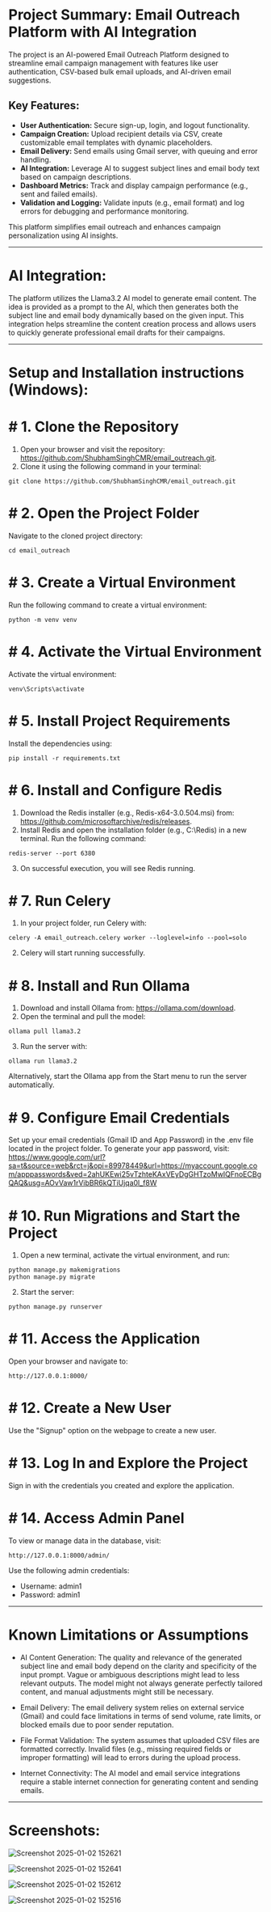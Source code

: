 # Project Summary: Email Outreach Platform with AI Integration
The project is an AI-powered Email Outreach Platform designed to streamline email campaign management with features like user authentication, CSV-based bulk email uploads, and AI-driven email suggestions.

## Key Features:
- **User Authentication:** Secure sign-up, login, and logout functionality.
- **Campaign Creation:** Upload recipient details via CSV, create customizable email templates with dynamic placeholders.
- **Email Delivery:** Send emails using Gmail server, with queuing and error handling.
- **AI Integration:** Leverage AI to suggest subject lines and email body text based on campaign descriptions.
- **Dashboard Metrics:** Track and display campaign performance (e.g., sent and failed emails).
- **Validation and Logging:** Validate inputs (e.g., email format) and log errors for debugging and performance monitoring.

This platform simplifies email outreach and enhances campaign personalization using AI insights.

---

# AI Integration:
The platform utilizes the Llama3.2 AI model to generate email content. The idea is provided as a prompt to the AI, which then generates both the subject line and email body dynamically based on the given input. This integration helps streamline the content creation process and allows users to quickly generate professional email drafts for their campaigns.

---

# Setup and Installation instructions (Windows): 

# # 1.	Clone the Repository
1. Open your browser and visit the repository: https://github.com/ShubhamSinghCMR/email_outreach.git.
2. Clone it using the following command in your terminal:
```
git clone https://github.com/ShubhamSinghCMR/email_outreach.git
```

# # 2.	Open the Project Folder
Navigate to the cloned project directory:
```
cd email_outreach
```

# # 3.	Create a Virtual Environment
Run the following command to create a virtual environment:
```
python -m venv venv
```

# # 4.	Activate the Virtual Environment
Activate the virtual environment:
```
venv\Scripts\activate
```

# # 5.	Install Project Requirements
Install the dependencies using:
```
pip install -r requirements.txt
```

# # 6.	Install and Configure Redis
1. Download the Redis installer (e.g., Redis-x64-3.0.504.msi) from: https://github.com/microsoftarchive/redis/releases.
2. Install Redis and open the installation folder (e.g., C:\Redis) in a new terminal. Run the following command:
```
redis-server --port 6380
```
3. On successful execution, you will see Redis running.

# # 7.	Run Celery
1. In your project folder, run Celery with:
```
celery -A email_outreach.celery worker --loglevel=info --pool=solo
```
2. Celery will start running successfully.

# # 8.	Install and Run Ollama
1. Download and install Ollama from: https://ollama.com/download.
2. Open the terminal and pull the model:
```
ollama pull llama3.2
```
3. Run the server with:
```
ollama run llama3.2
```
Alternatively, start the Ollama app from the Start menu to run the server automatically.

# # 9.	Configure Email Credentials
Set up your email credentials (Gmail ID and App Password) in the .env file located in the project folder.
To generate your app password, visit: https://www.google.com/url?sa=t&source=web&rct=j&opi=89978449&url=https://myaccount.google.com/apppasswords&ved=2ahUKEwi25vTzhteKAxVEyDgGHTzoMwIQFnoECBgQAQ&usg=AOvVaw1rVibBR6kQTiUjqa0l_f8W

# # 10.	Run Migrations and Start the Project
1. Open a new terminal, activate the virtual environment, and run:
```
python manage.py makemigrations
python manage.py migrate
```
2. Start the server:
```
python manage.py runserver
```

# # 11.	Access the Application
Open your browser and navigate to:
```
http://127.0.0.1:8000/
```

# # 12.	Create a New User
Use the "Signup" option on the webpage to create a new user.

# # 13.	Log In and Explore the Project
Sign in with the credentials you created and explore the application.

# # 14.	Access Admin Panel
To view or manage data in the database, visit:
```
http://127.0.0.1:8000/admin/
```
Use the following admin credentials:
- Username: admin1
- Password: admin1

---

# Known Limitations or Assumptions
- AI Content Generation:
The quality and relevance of the generated subject line and email body depend on the clarity and specificity of the input prompt. Vague or ambiguous descriptions might lead to less relevant outputs. The model might not always generate perfectly tailored content, and manual adjustments might still be necessary.

- Email Delivery: 
The email delivery system relies on external service (Gmail) and could face limitations in terms of send volume, rate limits, or blocked emails due to poor sender reputation.

- File Format Validation:
The system assumes that uploaded CSV files are formatted correctly. Invalid files (e.g., missing required fields or improper formatting) will lead to errors during the upload process.

- Internet Connectivity:
The AI model and email service integrations require a stable internet connection for generating content and sending emails.

---

# Screenshots:
![Screenshot 2025-01-02 152621](https://github.com/user-attachments/assets/2f7c4588-3529-473f-9be2-8b8579fe4042)

![Screenshot 2025-01-02 152641](https://github.com/user-attachments/assets/72a916d8-4d9a-4ef3-a15e-e868aad7e333)

![Screenshot 2025-01-02 152612](https://github.com/user-attachments/assets/c5781d1b-cbbe-454d-8404-57641cdeec12)

![Screenshot 2025-01-02 152516](https://github.com/user-attachments/assets/f2b856a3-2c4f-40b0-b572-47149f196b62)
